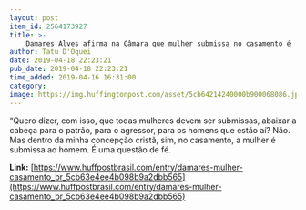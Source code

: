 ```yaml
---
layout: post
item_id: 2564173927
title: >-
    Damares Alves afirma na Câmara que mulher submissa no casamento é 'questão de fé'
author: Tatu D'Oquei
date: 2019-04-18 22:23:21
pub_date: 2019-04-18 22:23:21
time_added: 2019-04-16 16:31:00
category: 
image: https://img.huffingtonpost.com/asset/5cb64214240000b900068086.jpeg?cache=BeRH9C1SzO&ops=1200_630
---
```


“Quero dizer, com isso, que todas mulheres devem ser submissas, abaixar a cabeça para o patrão, para o agressor, para os homens que estão aí? Não. Mas dentro da minha concepção cristã, sim, no casamento, a mulher é submissa ao homem. É uma questão de fé.

**Link:** [https://www.huffpostbrasil.com/entry/damares-mulher-casamento_br_5cb63e4ee4b098b9a2dbb565](https://www.huffpostbrasil.com/entry/damares-mulher-casamento_br_5cb63e4ee4b098b9a2dbb565)

